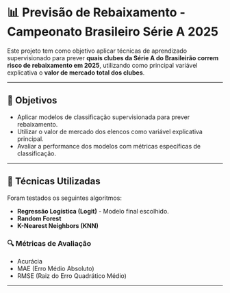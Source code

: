 # 📊 Previsão de Rebaixamento - Campeonato Brasileiro Série A 2025

Este projeto tem como objetivo aplicar técnicas de aprendizado supervisionado para prever **quais clubes da Série A do Brasileirão correm risco de rebaixamento em 2025**, utilizando como principal variável explicativa o **valor de mercado total dos clubes**.

---

## 📌 Objetivos

- Aplicar modelos de classificação supervisionada para prever rebaixamento.
- Utilizar o valor de mercado dos elencos como variável explicativa principal.
- Avaliar a performance dos modelos com métricas específicas de classificação.

---

## 🧠 Técnicas Utilizadas

Foram testados os seguintes algoritmos:

- **Regressão Logística (Logit)** - Modelo final escolhido.
- **Random Forest**
- **K-Nearest Neighbors (KNN)**

### 🔍 Métricas de Avaliação

- Acurácia
- MAE (Erro Médio Absoluto)
- RMSE (Raiz do Erro Quadrático Médio)

---

